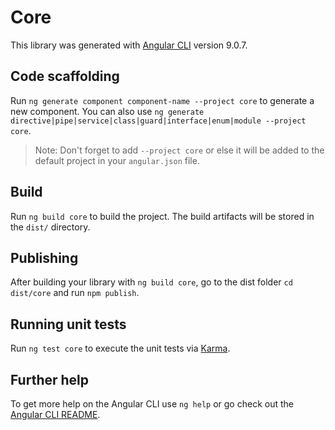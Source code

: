 # Core

This library was generated with [Angular CLI](https://github.com/angular/angular-cli) version 9.0.7.

## Code scaffolding

Run `ng generate component component-name --project core` to generate a new component. You can also use `ng generate directive|pipe|service|class|guard|interface|enum|module --project core`.
> Note: Don't forget to add `--project core` or else it will be added to the default project in your `angular.json` file. 

## Build

Run `ng build core` to build the project. The build artifacts will be stored in the `dist/` directory.

## Publishing

After building your library with `ng build core`, go to the dist folder `cd dist/core` and run `npm publish`.

## Running unit tests

Run `ng test core` to execute the unit tests via [Karma](https://karma-runner.github.io).

## Further help

To get more help on the Angular CLI use `ng help` or go check out the [Angular CLI README](https://github.com/angular/angular-cli/blob/master/README.md).
